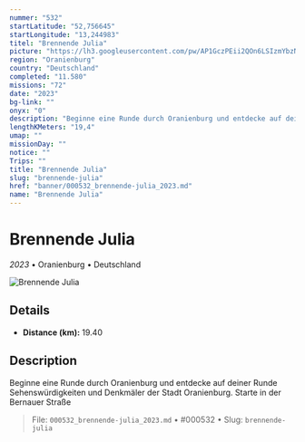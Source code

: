 ```yaml
---
nummer: "532"
startLatitude: "52,756645"
startLongitude: "13,244983"
titel: "Brennende Julia"
picture: "https://lh3.googleusercontent.com/pw/AP1GczPEii2QOn6LSIzmYbzN9GpDEx58R8c-yUEBz9LKo6Jz3F4U9sARALkM_uQKPyDV-qQB15twYf6rM01uZXQf5pnwSxoIM-EiLctD8E8KrObAFLjkSuR090P5zCLO5dnA8IpAdciciG8sOmXrld9NCUyP_A"
region: "Oranienburg"
country: "Deutschland"
completed: "11.580"
missions: "72"
date: "2023"
bg-link: ""
onyx: "0"
description: "Beginne eine Runde durch Oranienburg und entdecke auf deiner Runde Sehenswürdigkeiten und Denkmäler der Stadt Oranienburg. Starte in der Bernauer Straße"
lengthKMeters: "19,4"
umap: ""
missionDay: ""
notice: ""
Trips: ""
title: "Brennende Julia"
slug: "brennende-julia"
href: "banner/000532_brennende-julia_2023.md"
name: "Brennende Julia"
---
```

# Brennende Julia

*2023* • Oranienburg • Deutschland

![Brennende Julia](https://lh3.googleusercontent.com/pw/AP1GczPEii2QOn6LSIzmYbzN9GpDEx58R8c-yUEBz9LKo6Jz3F4U9sARALkM_uQKPyDV-qQB15twYf6rM01uZXQf5pnwSxoIM-EiLctD8E8KrObAFLjkSuR090P5zCLO5dnA8IpAdciciG8sOmXrld9NCUyP_A)



## Details
- **Distance (km):** 19.40






## Description
Beginne eine Runde durch Oranienburg und entdecke auf deiner Runde Sehenswürdigkeiten und Denkmäler der Stadt Oranienburg. Starte in der Bernauer Straße




> File: `000532_brennende-julia_2023.md` • #000532 • Slug: `brennende-julia`
